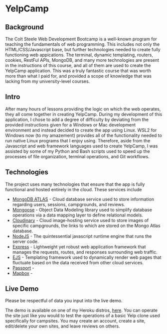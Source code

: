 # YelpCamp

## Background

The Colt Steele Web Development Bootcamp is a well-known program for teaching the fundamentals of web programming. This includes not only the HTML/CSS/Javascript base, but further technologies needed to create fully functioning web appications. The terminal, dynamic templating, routers, cookies, RestFul APIs, MongoDB, and many more technologies are present in the instructions of this course, and all of them are used to create the YelpCamp application. This was a truly fantastic course that was worth more than what I paid for, and provided a scope of knowledge that was lacking from my university-level courses.

## Intro

After many hours of lessons providing the logic on which the web operates, they all come together in creating YelpCamp. During my development of this application, I chose to add a degree of difficulty by deviating from the provided instructions given for a Windows or Mac development environment and instead decided to create the app using Linux. WSL2 for Windows now (to my amazement) provides all of the functionality needed to run native Linux programs that I enjoy using. Therefore, aside from the Javascript and web framework languages used to create YelpCamp, I was assisted by some of my Python and Bash scripts used to speed up the processes of file organization, terminal operations, and Git workflows.

## Technologies

The project uses many technologies that ensure that the app is fully functional and hosted entirely in the cloud. These services include

- [MongoDB ATLAS](https://www.mongodb.com/atlas/database) - Cloud database service used to store information regarding users, sessions, campgrounds, and reviews.
- [Mongoose](https://mongoosejs.com/docs/) - Object Data Modeling library used to simplify database operations via a data mapping layer to define relational models.
- [Cloudinary](https://cloudinary.com/) - Cloud image-hosting service used to store images of specific campgrounds, the links to which are stored on the Mongo Atlas database.
- [NodeJS](https://nodejs.org/en/) - The quintessential javascript runtime engine that runs the server code.
- [Express](https://expressjs.com/) - Lightweight yet robust web application framework that manages the requests, routes, and responses surrounding web traffic.
- [EJS](https://ejs.co/) - Templating framework used to dynamically render web pages that fluctuate based on the data received from other cloud services.
- [Passport]() -
- [Mapbox]() - 

## Live Demo

Please be respectful of data you input into the live demo.

The demo is available on one of my Heroku distros, [here](https://nameless-scrubland-88013.herokuapp.com/). You can operate the site just like you would to test the operations of a basic Yelp clone used specifically for campsites. You may create an account, create a site, edit/delete your own sites, and leave reviews on others.
